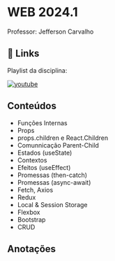
# WEB 2024.1
Professor: Jefferson Carvalho

## 🔗 Links

Playlist da disciplina:

[![youtube](https://img.shields.io/badge/youtube-FF0000?style=for-the-badge&logo=youtube&logoColor=white)](https://youtube.com/playlist?list=PL2R4y_yfi1pdtkyzHS2LKLaK2p_S7N1gv&si=-qavYRARmgWOLOvc)

## Conteúdos

- Funções Internas
- Props
- props.children e React.Children
- Comunnicação Parent-Child
- Estados (useState)
- Contextos
- Efeitos (useEffect)
- Promessas (then-catch)
- Promessas (async-await)
- Fetch, Axios
- Redux
- Local & Session Storage
- Flexbox
- Bootstrap
- CRUD

## Anotações 
